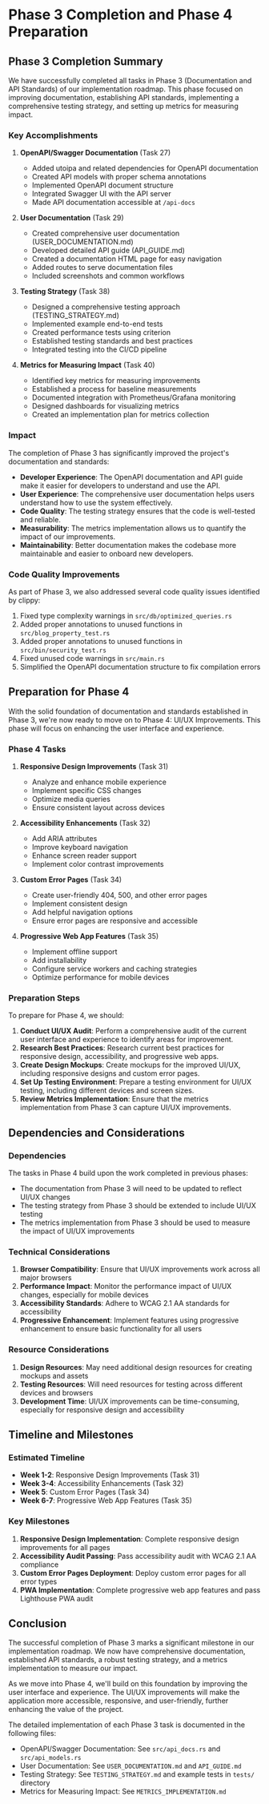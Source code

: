 # Phase 3 Completion and Phase 4 Preparation

## Phase 3 Completion Summary

We have successfully completed all tasks in Phase 3 (Documentation and API Standards) of our implementation roadmap. This phase focused on improving documentation, establishing API standards, implementing a comprehensive testing strategy, and setting up metrics for measuring impact.

### Key Accomplishments

1. **OpenAPI/Swagger Documentation** (Task 27)
   - Added utoipa and related dependencies for OpenAPI documentation
   - Created API models with proper schema annotations
   - Implemented OpenAPI document structure
   - Integrated Swagger UI with the API server
   - Made API documentation accessible at `/api-docs`

2. **User Documentation** (Task 29)
   - Created comprehensive user documentation (USER_DOCUMENTATION.md)
   - Developed detailed API guide (API_GUIDE.md)
   - Created a documentation HTML page for easy navigation
   - Added routes to serve documentation files
   - Included screenshots and common workflows

3. **Testing Strategy** (Task 38)
   - Designed a comprehensive testing approach (TESTING_STRATEGY.md)
   - Implemented example end-to-end tests
   - Created performance tests using criterion
   - Established testing standards and best practices
   - Integrated testing into the CI/CD pipeline

4. **Metrics for Measuring Impact** (Task 40)
   - Identified key metrics for measuring improvements
   - Established a process for baseline measurements
   - Documented integration with Prometheus/Grafana monitoring
   - Designed dashboards for visualizing metrics
   - Created an implementation plan for metrics collection

### Impact

The completion of Phase 3 has significantly improved the project's documentation and standards:

- **Developer Experience**: The OpenAPI documentation and API guide make it easier for developers to understand and use the API.
- **User Experience**: The comprehensive user documentation helps users understand how to use the system effectively.
- **Code Quality**: The testing strategy ensures that the code is well-tested and reliable.
- **Measurability**: The metrics implementation allows us to quantify the impact of our improvements.
- **Maintainability**: Better documentation makes the codebase more maintainable and easier to onboard new developers.

### Code Quality Improvements

As part of Phase 3, we also addressed several code quality issues identified by clippy:

1. Fixed type complexity warnings in `src/db/optimized_queries.rs`
2. Added proper annotations to unused functions in `src/blog_property_test.rs`
3. Added proper annotations to unused functions in `src/bin/security_test.rs`
4. Fixed unused code warnings in `src/main.rs`
5. Simplified the OpenAPI documentation structure to fix compilation errors

## Preparation for Phase 4

With the solid foundation of documentation and standards established in Phase 3, we're now ready to move on to Phase 4: UI/UX Improvements. This phase will focus on enhancing the user interface and experience.

### Phase 4 Tasks

1. **Responsive Design Improvements** (Task 31)
   - Analyze and enhance mobile experience
   - Implement specific CSS changes
   - Optimize media queries
   - Ensure consistent layout across devices

2. **Accessibility Enhancements** (Task 32)
   - Add ARIA attributes
   - Improve keyboard navigation
   - Enhance screen reader support
   - Implement color contrast improvements

3. **Custom Error Pages** (Task 34)
   - Create user-friendly 404, 500, and other error pages
   - Implement consistent design
   - Add helpful navigation options
   - Ensure error pages are responsive and accessible

4. **Progressive Web App Features** (Task 35)
   - Implement offline support
   - Add installability
   - Configure service workers and caching strategies
   - Optimize performance for mobile devices

### Preparation Steps

To prepare for Phase 4, we should:

1. **Conduct UI/UX Audit**: Perform a comprehensive audit of the current user interface and experience to identify areas for improvement.
2. **Research Best Practices**: Research current best practices for responsive design, accessibility, and progressive web apps.
3. **Create Design Mockups**: Create mockups for the improved UI/UX, including responsive designs and custom error pages.
4. **Set Up Testing Environment**: Prepare a testing environment for UI/UX testing, including different devices and screen sizes.
5. **Review Metrics Implementation**: Ensure that the metrics implementation from Phase 3 can capture UI/UX improvements.

## Dependencies and Considerations

### Dependencies

The tasks in Phase 4 build upon the work completed in previous phases:

- The documentation from Phase 3 will need to be updated to reflect UI/UX changes
- The testing strategy from Phase 3 should be extended to include UI/UX testing
- The metrics implementation from Phase 3 should be used to measure the impact of UI/UX improvements

### Technical Considerations

1. **Browser Compatibility**: Ensure that UI/UX improvements work across all major browsers
2. **Performance Impact**: Monitor the performance impact of UI/UX changes, especially for mobile devices
3. **Accessibility Standards**: Adhere to WCAG 2.1 AA standards for accessibility
4. **Progressive Enhancement**: Implement features using progressive enhancement to ensure basic functionality for all users

### Resource Considerations

1. **Design Resources**: May need additional design resources for creating mockups and assets
2. **Testing Resources**: Will need resources for testing across different devices and browsers
3. **Development Time**: UI/UX improvements can be time-consuming, especially for responsive design and accessibility

## Timeline and Milestones

### Estimated Timeline

- **Week 1-2**: Responsive Design Improvements (Task 31)
- **Week 3-4**: Accessibility Enhancements (Task 32)
- **Week 5**: Custom Error Pages (Task 34)
- **Week 6-7**: Progressive Web App Features (Task 35)

### Key Milestones

1. **Responsive Design Implementation**: Complete responsive design improvements for all pages
2. **Accessibility Audit Passing**: Pass accessibility audit with WCAG 2.1 AA compliance
3. **Custom Error Pages Deployment**: Deploy custom error pages for all error types
4. **PWA Implementation**: Complete progressive web app features and pass Lighthouse PWA audit

## Conclusion

The successful completion of Phase 3 marks a significant milestone in our implementation roadmap. We now have comprehensive documentation, established API standards, a robust testing strategy, and a metrics implementation to measure our impact.

As we move into Phase 4, we'll build on this foundation by improving the user interface and experience. The UI/UX improvements will make the application more accessible, responsive, and user-friendly, further enhancing the value of the project.

The detailed implementation of each Phase 3 task is documented in the following files:
- OpenAPI/Swagger Documentation: See `src/api_docs.rs` and `src/api_models.rs`
- User Documentation: See `USER_DOCUMENTATION.md` and `API_GUIDE.md`
- Testing Strategy: See `TESTING_STRATEGY.md` and example tests in `tests/` directory
- Metrics for Measuring Impact: See `METRICS_IMPLEMENTATION.md`